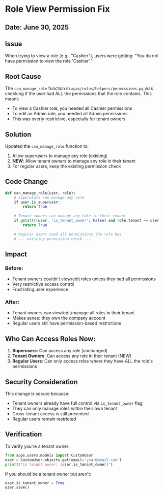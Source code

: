 # Role View Permission Fix

## Date: June 30, 2025

## Issue
When trying to view a role (e.g., "Cashier"), users were getting:
"You do not have permission to view the role 'Cashier'."

## Root Cause
The `can_manage_role` function in `apps/roles/helpers/permissions.py` was checking if the user had ALL the permissions that the role contains. This meant:
- To view a Cashier role, you needed all Cashier permissions
- To edit an Admin role, you needed all Admin permissions
- This was overly restrictive, especially for tenant owners

## Solution
Updated the `can_manage_role` function to:
1. Allow superusers to manage any role (existing)
2. **NEW**: Allow tenant owners to manage any role in their tenant
3. For regular users, keep the existing permission check

## Code Change
```python
def can_manage_role(user, role):
    # Superusers can manage any role
    if user.is_superuser:
        return True
    
    # Tenant owners can manage any role in their tenant
    if getattr(user, 'is_tenant_owner', False) and role.tenant == user.tenant:
        return True
    
    # Regular users need all permissions the role has
    # ... existing permission check ...
```

## Impact

### Before:
- Tenant owners couldn't view/edit roles unless they had all permissions
- Very restrictive access control
- Frustrating user experience

### After:
- Tenant owners can view/edit/manage all roles in their tenant
- Makes sense: they own the company account
- Regular users still have permission-based restrictions

## Who Can Access Roles Now:

1. **Superusers**: Can access any role (unchanged)
2. **Tenant Owners**: Can access any role in their tenant (NEW)
3. **Regular Users**: Can only access roles where they have ALL the role's permissions

## Security Consideration
This change is secure because:
- Tenant owners already have full control via `is_tenant_owner` flag
- They can only manage roles within their own tenant
- Cross-tenant access is still prevented
- Regular users remain restricted

## Verification
To verify you're a tenant owner:
```python
from apps.users.models import CustomUser
user = CustomUser.objects.get(email='your@email.com')
print(f"Is tenant owner: {user.is_tenant_owner}")
```

If you should be a tenant owner but aren't:
```python
user.is_tenant_owner = True
user.save()
```
